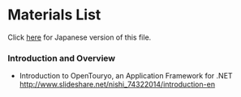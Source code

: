 # Materials List
Click [here](../ja-JP/Readme.ja.md) for Japanese version of this file.

### Introduction and Overview
- Introduction to OpenTouryo, an Application Framework for .NET  
http://www.slideshare.net/nishi_74322014/introduction-en